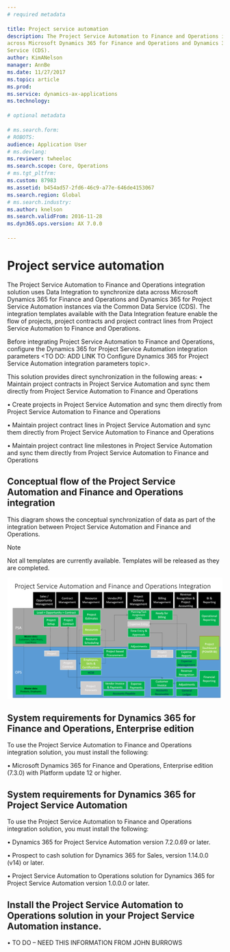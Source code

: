 ```yaml
---
# required metadata

title: Project service automation
description: The Project Service Automation to Finance and Operations integration solution uses Data Integration to synchronize data 
across Microsoft Dynamics 365 for Finance and Operations and Dynamics 365 for Project Service Automation instances via the Common Data 
Service (CDS).
author: KimANelson
manager: AnnBe
ms.date: 11/27/2017
ms.topic: article
ms.prod: 
ms.service: dynamics-ax-applications
ms.technology: 

# optional metadata

# ms.search.form: 
# ROBOTS: 
audience: Application User
# ms.devlang: 
ms.reviewer: twheeloc
ms.search.scope: Core, Operations
# ms.tgt_pltfrm: 
ms.custom: 87983
ms.assetid: b454ad57-2fd6-46c9-a77e-646de4153067
ms.search.region: Global
# ms.search.industry: 
ms.author: knelson
ms.search.validFrom: 2016-11-28
ms.dyn365.ops.version: AX 7.0.0

---
```


# Project service automation

The Project Service Automation to Finance and Operations integration solution uses Data Integration to synchronize data across Microsoft 
Dynamics 365 for Finance and Operations and Dynamics 365 for Project Service Automation instances via the Common Data Service (CDS). The
integration templates available with the Data Integration feature enable the flow of projects, project contracts and project contract 
lines from Project Service Automation to Finance and Operations.

Before integrating Project Service Automation to Finance and Operations, configure the Dynamics 365 for Project Service Automation 
integration parameters <TO DO: ADD LINK TO Configure Dynamics 365 for Project Service Automation integration parameters topic>.

This solution provides direct synchronization in the following areas:
•	Maintain project contracts in Project Service Automation and sync them directly from Project Service Automation to Finance and Operations

•	Create projects in Project Service Automation and sync them directly from Project Service Automation to Finance and Operations

•	Maintain project contract lines in Project Service Automation and sync them directly from Project Service Automation to Finance and Operations

•	Maintain project contract line milestones in Project Service Automation and sync them directly from Project Service Automation to Finance and Operations

## Conceptual flow of the Project Service Automation and Finance and Operations integration
This diagram shows the conceptual synchronization of data as part of the integration between Project Service Automation and Finance and 
Operations. 

> [!NOTE]
> Not all templates are currently available. Templates will be released as they are completed.


[![Project service automation integration](./media/PSA-integration.png)](./media/PSA-integration.png) 

## System requirements for Dynamics 365 for Finance and Operations, Enterprise edition
To use the Project Service Automation to Finance and Operations integration solution, you must install the following:

•	Microsoft Dynamics 365 for Finance and Operations, Enterprise edition (7.3.0) with Platform update 12 or higher.

## System requirements for Dynamics 365 for Project Service Automation

To use the Project Service Automation to Finance and Operations integration solution, you must install the following:

•	Dynamics 365 for Project Service Automation version 7.2.0.69 or later.

•	Prospect to cash solution for Dynamics 365 for Sales, version 1.14.0.0 (v14) or later. 

•	Project Service Automation to Operations solution for Dynamics 365 for Project Service Automation version 1.0.0.0 or later. 

## Install the Project Service Automation to Operations solution in your Project Service Automation instance.

•	TO DO – NEED THIS INFORMATION FROM JOHN BURROWS




